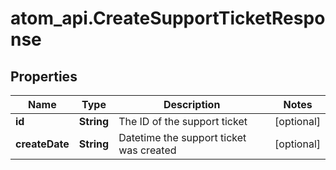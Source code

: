 # atom_api.CreateSupportTicketResponse

## Properties
Name | Type | Description | Notes
------------ | ------------- | ------------- | -------------
**id** | **String** | The ID of the support ticket | [optional] 
**createDate** | **String** | Datetime the support ticket was created | [optional] 


